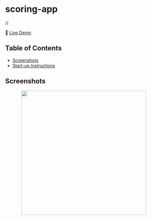 # scoring-app

//

🔗 [Live Demo](https://erikryan-s.github.io/scoring-app/)

## Table of Contents

-   [Screenshots](#screenshots)
-   [Start-up Instructions](#start-up-instructions)

## Screenshots

<p align="center">
    <img src="https://i.gyazo.com/a6143828a845a86cacf76fa7200c304d.png" height="400" width=auto>
</p>
